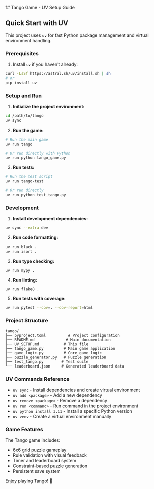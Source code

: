 f# Tango Game - UV Setup Guide

## Quick Start with UV

This project uses `uv` for fast Python package management and virtual environment handling.

### Prerequisites

1. Install `uv` if you haven't already:
```bash
curl -LsSf https://astral.sh/uv/install.sh | sh
# or
pip install uv
```

### Setup and Run

1. **Initialize the project environment:**
```bash
cd /path/to/tango
uv sync
```

2. **Run the game:**
```bash
# Run the main game
uv run tango

# Or run directly with Python
uv run python tango_game.py
```

3. **Run tests:**
```bash
# Run the test script
uv run tango-test

# Or run directly
uv run python test_tango.py
```

### Development

1. **Install development dependencies:**
```bash
uv sync --extra dev
```

2. **Run code formatting:**
```bash
uv run black .
uv run isort .
```

3. **Run type checking:**
```bash
uv run mypy .
```

4. **Run linting:**
```bash
uv run flake8 .
```

5. **Run tests with coverage:**
```bash
uv run pytest --cov=. --cov-report=html
```

### Project Structure

```
tango/
├── pyproject.toml          # Project configuration
├── README.md              # Main documentation
├── UV_SETUP.md           # This file
├── tango_game.py         # Main game application
├── game_logic.py         # Core game logic
├── puzzle_generator.py   # Puzzle generation
├── test_tango.py        # Test suite
└── leaderboard.json     # Generated leaderboard data
```

### UV Commands Reference

- `uv sync` - Install dependencies and create virtual environment
- `uv add <package>` - Add a new dependency
- `uv remove <package>` - Remove a dependency
- `uv run <command>` - Run command in the project environment
- `uv python install 3.11` - Install a specific Python version
- `uv venv` - Create a virtual environment manually

### Game Features

The Tango game includes:
- 6x6 grid puzzle gameplay
- Rule validation with visual feedback
- Timer and leaderboard system
- Constraint-based puzzle generation
- Persistent save system

Enjoy playing Tango! 🎯
